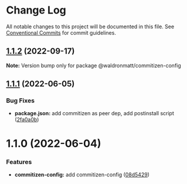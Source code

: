# Change Log

All notable changes to this project will be documented in this file.
See [Conventional Commits](https://conventionalcommits.org) for commit guidelines.

## [1.1.2](https://github.com/waldronmatt/shareable-configs/compare/@waldronmatt/commitizen-config@1.1.1...@waldronmatt/commitizen-config@1.1.2) (2022-09-17)

**Note:** Version bump only for package @waldronmatt/commitizen-config





## [1.1.1](https://github.com/waldronmatt/shareable-configs/compare/@waldronmatt/commitizen-config@1.1.0...@waldronmatt/commitizen-config@1.1.1) (2022-06-05)


### Bug Fixes

* **package.json:** add commitizen as peer dep, add postinstall script ([2fa0a0b](https://github.com/waldronmatt/shareable-configs/commit/2fa0a0bd4bcdd59ac1fe673d0f77c7004d2c38ba))





# 1.1.0 (2022-06-04)


### Features

* **commitizen-config:** add commitizen-config ([08d5429](https://github.com/waldronmatt/shareable-configs/commit/08d5429bb3cda4b7f1128aacb8e05c20ada7311d))
